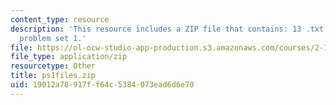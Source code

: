 ```yaml
---
content_type: resource
description: 'This resource includes a ZIP file that contains: 13 .txt files to support
  problem set 1.'
file: https://ol-ocw-studio-app-production.s3.amazonaws.com/courses/2-160-identification-estimation-and-learning-spring-2006/19012a78917ff64c5384073ead6d6e70_ps1files.zip
file_type: application/zip
resourcetype: Other
title: ps1files.zip
uid: 19012a78-917f-f64c-5384-073ead6d6e70
---
```

